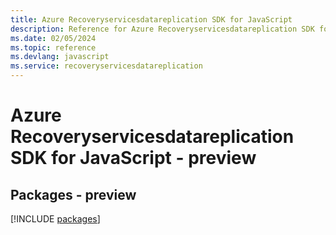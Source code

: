 ```yaml
---
title: Azure Recoveryservicesdatareplication SDK for JavaScript
description: Reference for Azure Recoveryservicesdatareplication SDK for JavaScript
ms.date: 02/05/2024
ms.topic: reference
ms.devlang: javascript
ms.service: recoveryservicesdatareplication
---
```

# Azure Recoveryservicesdatareplication SDK for JavaScript - preview
## Packages - preview
[!INCLUDE [packages](recoveryservicesdatareplication-index.md)]